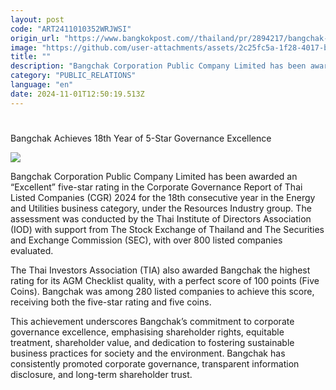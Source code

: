 ```yaml
---
layout: post
code: "ART2411010352WRJWSI"
origin_url: "https://www.bangkokpost.com//thailand/pr/2894217/bangchak-achieves-18th-year-of-5-star-governance-excellence"
image: "https://github.com/user-attachments/assets/2c25fc5a-1f28-4017-b65e-919b65534198"
title: ""
description: "Bangchak Corporation Public Company Limited has been awarded an “Excellent” five-star rating in the Corporate Governance Report of Thai Listed Companies (CGR) 2024 for the 18th consecutive year in the Energy and Utilities business category, under the Resources Industry group. The assessment was conducted by the Thai Institute of Directors Association (IOD) with support from The Stock Exchange of Thailand and The Securities and Exchange Commission (SEC), with over 800 listed companies evaluated."
category: "PUBLIC_RELATIONS"
language: "en"
date: 2024-11-01T12:50:19.513Z
---
```


# 

Bangchak Achieves 18th Year of 5-Star Governance Excellence

![](https://github.com/user-attachments/assets/a5ea73c9-d003-4576-a7bc-2b6b8af746c5)

Bangchak Corporation Public Company Limited has been awarded an “Excellent” five-star rating in the Corporate Governance Report of Thai Listed Companies (CGR) 2024 for the 18th consecutive year in the Energy and Utilities business category, under the Resources Industry group. The assessment was conducted by the Thai Institute of Directors Association (IOD) with support from The Stock Exchange of Thailand and The Securities and Exchange Commission (SEC), with over 800 listed companies evaluated.

The Thai Investors Association (TIA) also awarded Bangchak the highest rating for its AGM Checklist quality, with a perfect score of 100 points (Five Coins). Bangchak was among 280 listed companies to achieve this score, receiving both the five-star rating and five coins. 

This achievement underscores Bangchak’s commitment to corporate governance excellence, emphasising shareholder rights, equitable treatment, shareholder value, and dedication to fostering sustainable business practices for society and the environment. Bangchak has consistently promoted corporate governance, transparent information disclosure, and long-term shareholder trust.